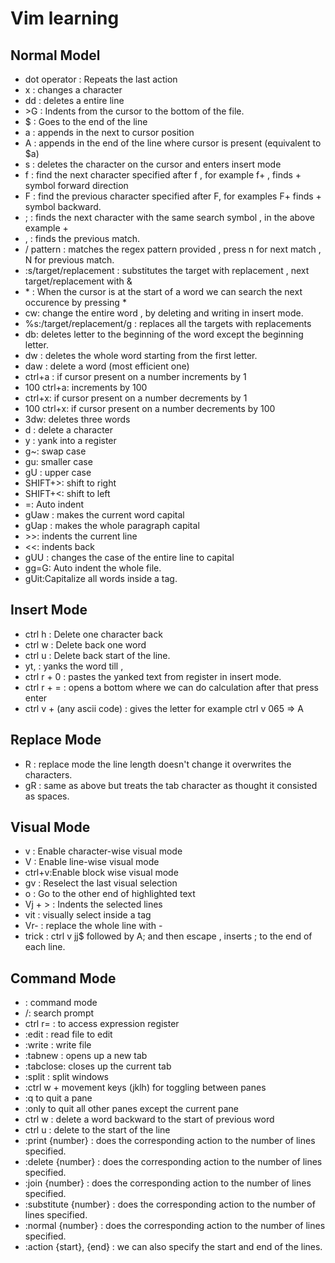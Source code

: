 # Vim learning

## Normal Model
- dot operator : Repeats the last action
- x : changes a character
- dd : deletes a entire line
- \>G : Indents from the cursor to the bottom of the file.
- $ : Goes to the end of the line
- a : appends in the next to cursor position
- A : appends in the end of the line where cursor is present (equivalent to $a)
- s : deletes the character on the cursor and enters insert mode
- f : find the next character specified after f , for example f+ , finds + symbol forward direction
- F : find the previous character specified after F, for examples F+ finds + symbol backward.
- ; : finds the next character with the same search symbol , in the above example +
- , : finds the previous match.
- / pattern : matches the regex pattern provided , press n for next match , N for previous match.
- :s/target/replacement : substitutes the target with replacement , next target/replacement with &
- \* : When the cursor is at the start of a word we can search the next occurence by pressing *
- cw: change the entire word , by deleting and writing in insert mode.
- %s:/target/replacement/g : replaces all the targets with replacements
- db: deletes letter to the beginning of the word except the beginning letter.
- dw : deletes the whole word starting from the first letter.
- daw : delete a word (most efficient one)
- ctrl+a : if cursor present on a number increments by 1
- 100 ctrl+a: increments by 100
- ctrl+x: if cursor present on a number decrements by 1
- 100 ctrl+x: if cursor present on a number decrements by 100
- 3dw: deletes three words
- d : delete a character
- y : yank into a register
- g~: swap case
- gu: smaller case
- gU : upper case
- SHIFT+>: shift to right
- SHIFT+<: shift to left
- =: Auto indent
- gUaw : makes the current word capital
- gUap : makes the whole paragraph capital
- \>>: indents the current line
- <<: indents back
- gUU : changes the case of the entire line to capital
- gg=G: Auto indent the whole file.
- gUit:Capitalize all words inside a tag.

## Insert Mode
- ctrl h : Delete one character back
- ctrl w : Delete back one word
- ctrl u : Delete back start of the line.
- yt, : yanks the word till ,
- ctrl r + 0 : pastes the yanked text from register in insert mode.
- ctrl r + = : opens a bottom where we can do calculation after that press enter
- ctrl v + (any ascii code) : gives the letter for example ctrl v 065 => A

## Replace Mode
- R : replace mode the line length doesn't change it overwrites the characters.
- gR : same as above but treats the tab character as thought it consisted as spaces.

## Visual Mode
- v : Enable character-wise visual mode
- V : Enable line-wise visual mode
- ctrl+v:Enable block wise visual mode
- gv : Reselect the last visual selection
- o : Go to the other end of highlighted text
- Vj + > : Indents the selected lines
- vit : visually select inside a tag
- Vr- : replace the whole line with -
- trick : ctrl v jj$ followed by A; and then escape , inserts ; to the end of each line.

## Command Mode
- : command mode
- /: search prompt
- ctrl r= : to access expression register
- :edit : read file to edit
- :write : write file
- :tabnew : opens up a new tab
- :tabclose: closes up the current tab
- :split : split windows
- :ctrl w + movement keys (jklh) for toggling between panes
- :q to quit a pane
- :only to quit all other panes except the current pane
- ctrl w : delete a word backward to the start of previous word
- ctrl u : delete to the start of the line
- :print {number} : does the corresponding action to the number of lines specified.
- :delete {number} : does the corresponding action to the number of lines specified.
- :join {number} : does the corresponding action to the number of lines specified.
- :substitute {number} : does the corresponding action to the number of lines specified.
- :normal {number} : does the corresponding action to the number of lines specified.
- :action {start}, {end} : we can also specify the start and end of the lines.




